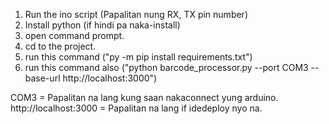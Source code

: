 1. Run the ino script (Papalitan nung RX, TX pin number)
2. Install python (if hindi pa naka-install)
3. open command prompt.
4. cd to the project.
5. run this command ("py -m pip install requirements.txt")
6. run this command also ("python barcode_processor.py --port COM3 --base-url http://localhost:3000") 

COM3 = Papalitan na lang kung saan nakaconnect yung arduino.
http://localhost:3000 = Papalitan na lang if idedeploy nyo na.
